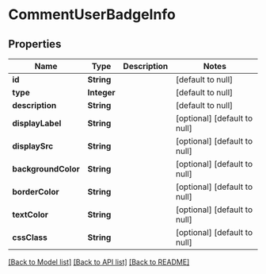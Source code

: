 # CommentUserBadgeInfo
## Properties

| Name | Type | Description | Notes |
|------------ | ------------- | ------------- | -------------|
| **id** | **String** |  | [default to null] |
| **type** | **Integer** |  | [default to null] |
| **description** | **String** |  | [default to null] |
| **displayLabel** | **String** |  | [optional] [default to null] |
| **displaySrc** | **String** |  | [optional] [default to null] |
| **backgroundColor** | **String** |  | [optional] [default to null] |
| **borderColor** | **String** |  | [optional] [default to null] |
| **textColor** | **String** |  | [optional] [default to null] |
| **cssClass** | **String** |  | [optional] [default to null] |

[[Back to Model list]](../README.md#documentation-for-models) [[Back to API list]](../README.md#documentation-for-api-endpoints) [[Back to README]](../README.md)

